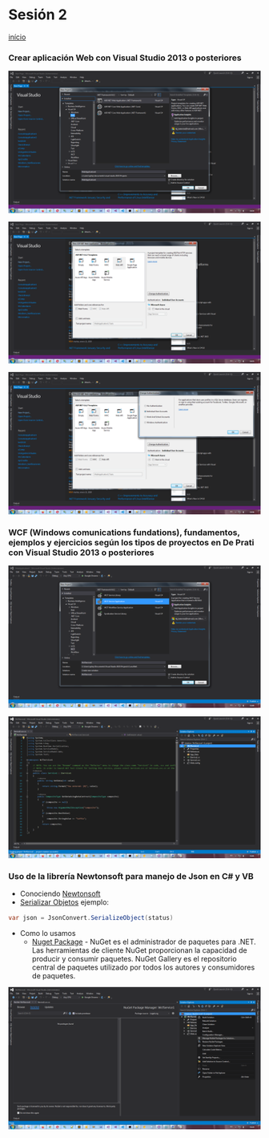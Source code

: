 
# Sesión 2

[início](/README.md)

### Crear aplicación Web con Visual Studio 2013 o posteriores

![](/images/2020-01-22-14-55-12.png)

![](/images/2020-01-22-14-56-01.png)

![](/images/2020-01-22-14-56-45.png)



### WCF (Windows comunications fundations), fundamentos, ejemplos y ejercicios según los tipos de proyectos en De Prati con Visual Studio 2013 o posteriores

![](/images/2020-01-22-15-01-00.png)

![](/images/2020-01-22-15-01-32.png)




### Uso de la librería Newtonsoft para manejo de Json en C# y VB


* Conociendo [Newtonsoft](https://www.newtonsoft.com/)
* [Serializar Objetos](https://www.newtonsoft.com/json/help/html/SerializingJSON.htm) ejemplo: 
```csharp
var json = JsonConvert.SerializeObject(status)
```
* Como lo usamos
    * [Nuget Package](https://www.nuget.org/) - NuGet es el administrador de paquetes para .NET. Las herramientas de cliente NuGet proporcionan la capacidad de producir y consumir paquetes. NuGet Gallery es el repositorio central de paquetes utilizado por todos los autores y consumidores de paquetes.

![](/images/2020-01-22-15-10-47.png)

